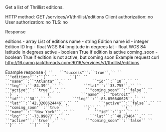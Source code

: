 Get a list of Thrillist editions.

HTTP method: GET /services/v1/thrillist/editions
Client authorization: no
User authorization: no
TLS: no

Response

editions  - array List of editions
name   - string Edition name
id   - integer Edition ID
lng   - float WGS 84 longitude in degrees
lat   - float WGS 84 latitude in degrees
active   - boolean True if edition is active
coming_soon  - boolean True if edition is not active, but coming soon
Example request
        curl http://16.camp.jackthreads.com:9016/services/v1/thrillist/editions

Example response
        {`
``   ``"success"``:``true``,``
``   ``"editions"``:``[``
``      ``{``
``         ``"name"``:``"Atlanta"``,``
``         ``"id"``:``10``,``
``         ``"lng"``:``-84.39``,``
``         ``"lat"``:``33.755``,``
``         ``"active"``:``true``,``
``         ``"coming_soon"``:``false``
``      ``}``,``
``      ``{``
``         ``"name"``:``"Detroit"``,``
``         ``"id"``:``38``,``
``         ``"lng"``:``-83.056640625``,``
``         ``"lat"``:``42.3260624446``,``
``         ``"active"``:``false``,``
``         ``"coming_soon"``:``true``
``      ``}``,``
``      ``{``
``         ``"name"``:``"New York"``,``
``         ``"id"``:``1``,``
``         ``"lng"``:``-73.99077``,``
``         ``"lat"``:``40.73464``,``
``         ``"active"``:``true``,``
``         ``"coming_soon"``:``false``
``      ``}``
``   ``]``
``}`